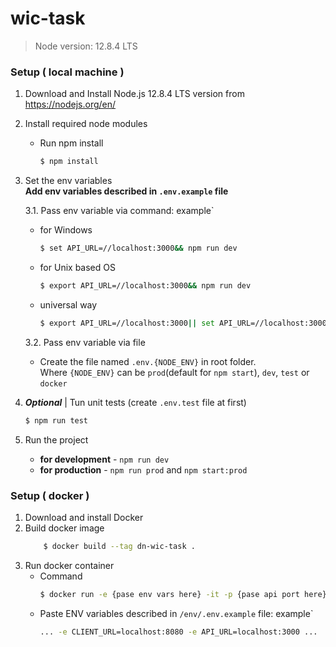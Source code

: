 # wic-task
 > Node version: 12.8.4 LTS

### Setup ( local machine )
1. Download and Install Node.js 12.8.4 LTS version from https://nodejs.org/en/
2. Install required node modules
	- Run npm install
      ```bash
      $ npm install
      ```
3. Set the env variables\
__Add env variables described in `.env.example` file__

	3.1. Pass env variable via command: example`
    - for Windows 
      ```bash
      $ set API_URL=//localhost:3000&& npm run dev
      ```
    - for Unix based OS 
      ```bash
      $ export API_URL=//localhost:3000&& npm run dev
      ``` 
    - universal way 
      ```bash
      $ export API_URL=//localhost:3000|| set API_URL=//localhost:3000&& npm run dev
      ```

	3.2. Pass env variable via file 
    - Create the file named `.env.{NODE_ENV}` in root folder.\
    Where `{NODE_ENV}` can be `prod`(default for `npm start`), `dev`, `test` or `docker`
4. ___Optional___ | Tun unit tests (create `.env.test` file at first)	
   ```bash
   $ npm run test
   ```
5. Run the project
    - __for development__ - `npm run dev`
    - __for production__ - `npm run prod` and `npm start:prod`

### Setup ( docker )
1. Download and install Docker
2. Build docker image
	```bash
		$ docker build --tag dn-wic-task .
	```
3. Run docker container
	- Command
		```bash
		$ docker run -e {pase env vars here} -it -p {pase api port here}:3000 --rm --name dn-wic-task--container dn-wic-task
		```
	- Paste ENV variables described in `/env/.env.example` file: example`
		```bash
		... -e CLIENT_URL=localhost:8080 -e API_URL=localhost:3000 ...
		```
